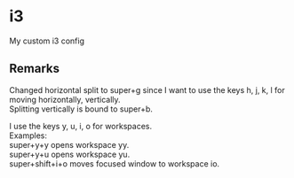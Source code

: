 # i3
My custom i3 config

## Remarks
Changed horizontal split to super+g since I want to use the keys h, j, k, l for moving horizontally, vertically.\
Splitting vertically is bound to super+b.

I use the keys y, u, i, o for workspaces.\
Examples:\
super+y+y opens workspace yy.\
super+y+u opens workspace yu.\
super+shift+i+o moves focused window to workspace io.
